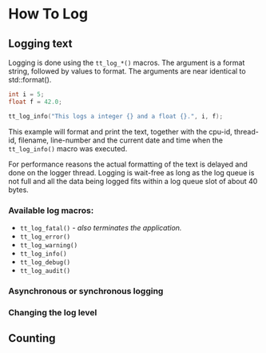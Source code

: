 How To Log
==========

Logging text
------------

Logging is done using the `tt_log_*()` macros. The argument is a
format string, followed by values to format. The arguments are
near identical to std::format().

```cpp
int i = 5;
float f = 42.0;

tt_log_info("This logs a integer {} and a float {}.", i, f);
```

This example will format and print the text, together with the
cpu-id, thread-id, filename, line-number and the current date
and time when the `tt_log_info()` macro was executed.

For performance reasons the actual formatting of the text is delayed and
done on the logger thread. Logging is wait-free as long as the log queue
is not full and all the data being logged fits within a log queue slot of
about 40 bytes.

### Available log macros:

 - `tt_log_fatal()` - _also terminates the application._
 - `tt_log_error()`
 - `tt_log_warning()`
 - `tt_log_info()`
 - `tt_log_debug()`
 - `tt_log_audit()`

### Asynchronous or synchronous logging


### Changing the log level

Counting
--------


